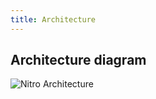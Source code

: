 ```yaml
---
title: Architecture 
---
```


## Architecture diagram

![Nitro Architecture](../developers/img/architecture.png)


